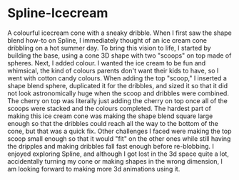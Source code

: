 # Spline-Icecream
A colourful icecream cone with a sneaky dribble.
When I first saw the shape blend how-to on Spline, I immediately thought of an ice cream cone dribbling on a hot summer day. To bring this vision to life, I started by building the base, using a cone 3D shape with two "scoops" on top made of spheres. Next, I added colour. I wanted the ice cream to be fun and whimsical, the kind of colours parents don't want their kids to have, so I went with cotton candy colours. When adding the top "scoop," I inserted a shape blend sphere, duplicated it for the dribbles, and sized it so that it did not look astronomically huge when the scoop and dribbles were combined. The cherry on top was literally just adding the cherry on top once all of the scoops were stacked and the colours completed. The hardest part of making this ice cream cone was making the shape blend square large enough so that the dribbles could reach all the way to the bottom of the cone, but that was a quick fix. Other challenges I faced were making the top scoop small enough so that it would "fit" on the other ones while still having the dripples and making dribbles fall fast enough before re-blobbing. I enjoyed exploring Spline, and although I got lost in the 3d space quite a lot, accidentally turning my cone or making shapes in the wrong dimension, I am looking forward to making more 3d animations using it. 
